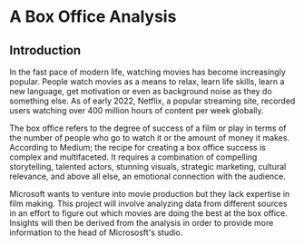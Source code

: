 # A Box Office Analysis
## Introduction
In the fast pace of modern life, watching movies has become increasingly popular. People watch movies as a means to relax, learn life skills, learn a new language, get motivation or even as background noise as they do something else. 
As of early 2022, Netflix, a popular streaming site, recorded  users watching over 400 million hours of content per week globally.

The box office refers to the degree of success of a film or play in terms of the number of people who go to watch it or the amount of money it makes. 
According to Medium; the recipe for creating a box office success is complex and multifaceted. It requires a combination of compelling storytelling, talented actors, stunning visuals, strategic marketing, cultural relevance, and above all else, an emotional connection with the audience.


Microsoft wants to venture into movie production but they lack expertise in film making.
This project will involve analyzing data from different sources in an effort to figure out which movies are doing the best at the box office. Insights will then be derived from the analysis in order to provide more information to the head of Micrososft's studio.
